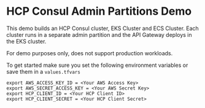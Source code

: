 # HCP Consul Admin Partitions Demo

This demo builds an HCP Consul cluster, EKS Cluster and ECS Cluster. Each cluster runs in a separate admin partition and the API Gateway deploys in the EKS cluster.

For demo purposes only, does not support production workloads.

To get started make sure you set the following environment variables or save them in a `values.tfvars`

```
export AWS_ACCESS_KEY_ID = <Your AWS Access Key>
export AWS_SECRET_ACCESS_KEY = <Your AWS Secret Key>
export HCP_CLIENT_ID = <Your HCP Client ID>
export HCP_CLIENT_SECRET = <Your HCP Client Secret>
```